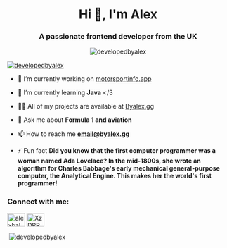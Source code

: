 <h1 align="center">Hi 👋, I'm Alex</h1>
<h3 align="center">A passionate frontend developer from the UK</h3>

<p align="center"> <img src="https://komarev.com/ghpvc/?username=developedbyalex&label=Profile%20views&color=0e75b6&style=flat" alt="developedbyalex" /> </p>

<p align="left"> <a href="https://github.com/ryo-ma/github-profile-trophy"><img src="https://github-profile-trophy.vercel.app/?username=developedbyalex" alt="developedbyalex" /></a> </p>

- 🔭 I’m currently working on [motorsportinfo.app](motorsportinfo.app)

- 🌱 I’m currently learning **Java** </3

- 👨‍💻 All of my projects are available at [Byalex.gg](https://byalex.gg)

- 💬 Ask me about **Formula 1 and aviation**

- 📫 How to reach me **email@byalex.gg**

- ⚡ Fun fact **Did you know that the first computer programmer was a woman named Ada Lovelace? In the mid-1800s, she wrote an algorithm for Charles Babbage's early mechanical general-purpose computer, the Analytical Engine. This makes her the world's first programmer!**

<h3 align="left">Connect with me:</h3>
<p align="left">
<a href="https://twitter.com/alexbaldrygg" target="blank"><img align="center" src="https://raw.githubusercontent.com/rahuldkjain/github-profile-readme-generator/master/src/images/icons/Social/twitter.svg" alt="alexbaldrygg" height="30" width="40" /></a>
<a href="https://discord.gg/XzDPRNsSYn" target="blank"><img align="center" src="https://raw.githubusercontent.com/rahuldkjain/github-profile-readme-generator/master/src/images/icons/Social/discord.svg" alt="XzDPRNsSYn" height="30" width="40" /></a>
</p>

<p>&nbsp;<img align="center" src="https://github-readme-stats.vercel.app/api?username=developedbyalex&show_icons=true&locale=en" alt="developedbyalex" /></p>
